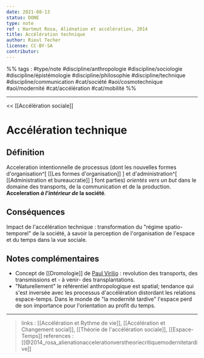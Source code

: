 ```yaml
---
date: 2021-08-13
status: DONE
type: note
ref : Hartmut Rosa, Aliénation et accélération, 2014
title: Accélération technique
author: Rieul Techer
license: CC-BY-SA
contributor:
---
```


%% tags : #type/note #discipline/anthropologie #discipline/sociologie #discipline/épistémologie #discipline/philosophie #discipline/technique #discipline/communication #cat/société #aoi/cosmotechnique #aoi/modernité #cat/accélération #cat/mobilité  %% 

---

<< [[Accélération sociale]]

Accélération technique
===

## Définition
Acceleration intentionnelle de processus  (dont les nouvelles formes d'organisation^[ [[Les formes d'organisation]] ] et d'administration^[ [[Administration et bureaucratie]] ] font parties) *orientés vers un but* dans le domaine des transports, de la communication et de la production.  **Acceleration *à l'intérieur de* la société**.

## Conséquences
Impact de l'accélération technique : transformation du "régime spatio-temporel" de la société, à savoir la perception de l'organisation de l'espace et du temps dans la vue sociale. 

## Notes complémentaires
- Concept de [[Dromologie]] de [Paul Virilio](https://fr.wikipedia.org/wiki/Paul_Virilio) : revolution des transports, des transmissions et - à venir- des transplantations.
- "Naturellement" le référentiel anthropologique est spatial; tendance qui s'est inversée avec les processus d'accélération distordant les relations espace-temps. Dans le monde de "la modernité tardive" l'espace perd de son importance pour l'orientation au profit du temps. 

---
> links : [[Accélération et Rythme de vie]], [[Accélération et Changement social]],  [[Théorie de l'accélération sociale]], [[Espace-Temps]] 
> references : [[@2014_rosa_alienationaccelerationverstheoriecritiquemodernitetardive]]